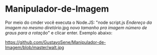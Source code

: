 # Manipulador-de-Imagem
Por meio do cmder você executa o Node.JS: "node script.js *Endereço da imagem no mesmo diretório*.jpg *novo tamanho pra imagem* *número de graus para a rotação*" e clicar enter. 
Exemplo abaixo: 

https://github.com/GustavoSene/Manipulador-de-Imagem/blob/master/walt.jpg
